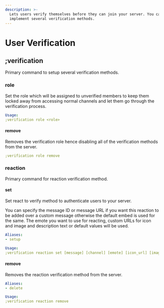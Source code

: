 ```yaml
---
description: >-
  Lets users verify themselves before they can join your server. You can
  implement several verification methods.
---
```


# User Verification

## ;verification

Primary command to setup several verification methods.

### role

Set the role which will be assigned to unverified members to keep them locked away from accessing normal channels and let them go through the verification process.

```yaml
Usage:
;verification role <role>
```

#### remove

Removes the verification role hence disabling all of the verification methods from the server.

```yaml
;verification role remove
```

### reaction

Primary command for reaction verification method.

#### set

Set react to verify method to authenticate users to your server.  
You can specify the message ID or message URL if you want this reaction to be added over a custom message otherwise the default embed is used for the same. The emote you want to use for reacting, custom URLs for icon and image and description text or default values will be used.

```yaml
Aliases:
- setup

Usage:
;verification reaction set [message] [channel] [emote] [icon_url] [image_url] [description]
```

#### remove

Removes the reaction verification method from the server.

```yaml
Aliases:
- delete

Usage:
;verification reaction remove
```

